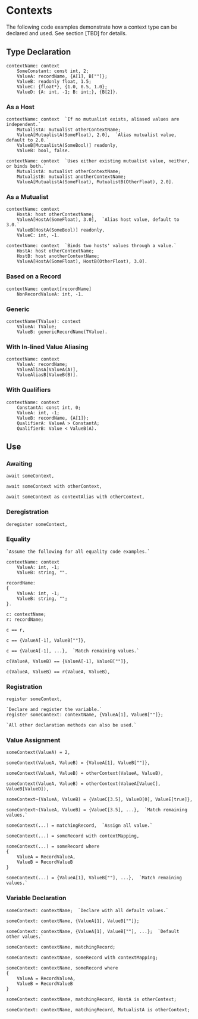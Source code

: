 # Contexts

The following code examples demonstrate how a context type can be declared and used. See section \[TBD] for details.

## Type Declaration

```
contextName: context
    SomeConstant: const int, 2;
    ValueA: recordName, {A[1], B[""]};
    ValueB: readonly float, 1.5;
    ValueC: {float*}, {1.0, 0.5, 1.0};
    ValueD: {A: int, -1; B: int;}, {B[2]}.
```

### As a Host

```
contextName: context  `If no mutualist exists, aliased values are independent.`
    MutualistA: mutualist otherContextName;
    ValueA[MutualistA(SomeFloat), 2.0],  `Alias mutualist value, default to 2.0.`
    ValueB[MutualistA(SomeBool)] readonly,
    ValueB: bool, false.
```

```
contextName: context  `Uses either existing mutualist value, neither, or binds both.`
    MutualistA: mutualist otherContextName;
    MutualistB: mutualist anotherContextName;
    ValueA[MutualistA(SomeFloat), MutualistB(OtherFloat), 2.0].
```

### As a Mutualist

```
contextName: context
    HostA: host otherContextName;
    ValueA[HostA(SomeFloat), 3.0],  `Alias host value, default to 3.0.`
    ValueB[HostA(SomeBool)] readonly,
    ValueC: int, -1.
```

```
contextName: context  `Binds two hosts' values through a value.`
    HostA: host otherContextName;
    HostB: host anotherContextName;
    ValueA[HostA(SomeFloat), HostB(OtherFloat), 3.0].
```

### Based on a Record

```
contextName: context[recordName]
    NonRecordValueA: int, -1.
```

### Generic

```
contextName(TValue): context
    ValueA: TValue;
    ValueB: genericRecordName(TValue).
```

### With In-lined Value Aliasing

```
contextName: context
    ValueA: recordName;
    ValueAliasA[ValueA(A)],
    ValueAliasB[ValueB(B)].
```

### With Qualifiers

```
contextName: context
    ConstantA: const int, 0;
    ValueA: int, -1;
    ValueB: recordName, {A[1]};
    QualifierA: ValueA > ConstantA;
    QualifierB: Value < ValueB(A).
```

## Use

### Awaiting

```
await someContext,
```

```
await someContext with otherContext,
```

```
await someContext as contextAlias with otherContext,
```

### Deregistration

```
deregister someContext,
```

### Equality

```
`Assume the following for all equality code examples.`

contextName: context
    ValueA: int, -1;
    ValueB: string, "".

recordName:
{
    ValueA: int, -1;
    ValueB: string, "";
}.

c: contextName;
r: recordName;
```

```
c == r,
```

```
c == {ValueA[-1], ValueB[""]},
```

```
c == {ValueA[-1], ...},  `Match remaining values.`
```

```
c(ValueA, ValueB) == {ValueA[-1], ValueB[""]},
```

```
c(ValueA, ValueB) == r(ValueA, ValueB),
```

### Registration

```
register someContext,
```

```
`Declare and register the variable.`
register someContext: contextName, {ValueA[1], ValueB[""]};

`All other declaration methods can also be used.`
```

### Value Assignment

```
someContext(ValueA) = 2,
```

```
someContext(ValueA, ValueB) = {ValueA[1], ValueB[""]},
```

```
someContext(ValueA, ValueB) = otherContext(ValueA, ValueB),
```

```
someContext(ValueA, ValueB) = otherContext(ValueA[ValueC], ValueB[ValueD]),
```

```
someContext~(ValueA, ValueB) = {ValueC[3.5], ValueD[0], ValueE[true]},
```

```
someContext~(ValueA, ValueB) = {ValueC[3.5], ...},  `Match remaining values.`
```

```
someContext(...) = matchingRecord,  `Assign all value.`
```

```
someContext(...) = someRecord with contextMapping,
```

```
someContext(...) = someRecord where
{
    ValueA = RecordValueA,
    ValueB = RecordValueB
}
```

```
someContext(...) = {ValueA[1], ValueB[""], ...},  `Match remaining values.`
```

### Variable Declaration

```
someContext: contextName;  `Declare with all default values.`
```

```
someContext: contextName, {ValueA[1], ValueB[""]};
```

```
someContext: contextName, {ValueA[1], ValueB[""], ...};  `Default other values.`
```

```
someContext: contextName, matchingRecord;
```

```
someContext: contextName, someRecord with contextMapping;
```

```
someContext: contextName, someRecord where
{
    ValueA = RecordValueA,
    ValueB = RecordValueB
}
```

```
someContext: contextName, matchingRecord, HostA is otherContext;
```

```
someContext: contextName, matchingRecord, MutualistA is otherContext;
```


